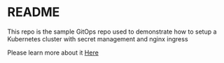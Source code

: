 # README

This repo is the sample GitOps repo used to demonstrate how to setup a Kubernetes cluster with secret management and nginx ingress

Please learn more about it [Here]()